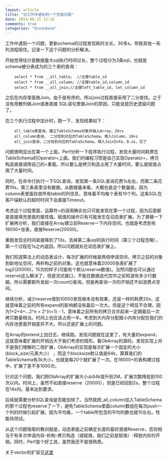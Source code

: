 ```yaml
---
layout: article
title: "记工作中遇到的一个性能问题"
date: 2014-06-15 12:16
comments: true
categories: "Oceanbase"
---
```



  工作中遇到一个问题，更新schema的过程发现耗时太长，30多s。导致其他一系列流程阻住。记录一下这个问题的分析解决。

  开始觉得估计是数据量大sql执行时间过长，整个过程分为3条sql，也就是schema被分表成为的三个表的查询：

        select * from __all_table;  //主键table_id
        select * from __all_column; //主键table_id,column_id
        select * from __all_join;//主键left_table_id, let_column_id

   之后在内存里面做Join。由于是有序的，所以join过程直接采用了二分查找。之于没有用散列做Join或者直接
   SQL语句里做Join的原因，只能说是历史遗留问题了。

   在三个执行过程中加计时，跑一下，发现结果如下：

        all_table表查询，建立TableSchema对象并插入Array，20+s
        all_column查询， 二分找到对应的TableSchema，填入Column，10+s
        all_join查询，二分找到对应的TableSchema，填入JoinInfo，0.xs，忘了

<!--more-->

   问题很明显出在第一个上面。Perf分析一下程序执行过程，发现大量时间耗费在TableSchema的Operator=上面。我们的编程习惯是自己实现Operator=，拷贝构造直接调用自己的=重载。所以要么是拷贝构造占用了大量时间，要么是赋值占用了大量时间。

   同时，在命令行执行一下SQL查询，发现第一条SQL查询花费1s左右，而第二条花费10s，第三条表里没有数据。从数据量来看，大概也是这个数量级，因为column表里面存放所有table的列信息，意味着平均每个表有10个列。这条SQL在客户端默认的超时时间下会直接Timeout。

   考虑这个过程里面，运算符=的调用确实也只可能发现在第一个过程，因为后面都是直接填充里面的属性值。赋值的操作只有可能发生在动态表扩展。为了屏蔽一下扩展再分析，我们直接在Array建立前Reserve一下内存空间。也就是考虑到有18000+张表，直接Reserve(20000)。

   重跑发现总时间直接降到了13s，去掉第二条sql的执行时间（第三个过程忽略），第一个过程在1s之内返回。所以问题就处在动态表扩展上。

   我们知道算法上的动态表设计，每次扩展的时候是两倍申请空间，拷贝之前的对象到新地址空间，再析构之前的对象。这也就意味着20000张表扩展了log2(20000)，15次的样子(可能有个默认reserve数值)。当然问题也可以通过reserve这么解决了，但是流式接口，不能在数据迭代完毕之前知道有多少行数据。所以需要额外发起一次count()查询。但是再查询一次的开销还不如浪费点空间。

   继续分析，减少reserve值到10000发现根本没有效果，还是一样的耗费20s，这就意味着之前的所有expand的影响都没有最后一次大。但是这个明显不合理，因为1+2+4+...2^n = 2^(n+1) - 1，意味着之前所有的拷贝合并起来一定跟最后一次拷贝数量相当。时间上也应该占用一半。考虑到大内存分配跟小内存分配在我们的内存池里面开销差异不大，所以还是扩展上的问题。

   在Array的extend上加日志，继续跑。发现问题就在这里了，有大量的expand，这就意味着扩展的开销远大于我们考虑的情形。看ObArray的源码，发现实现上并不是我们理解的二倍扩展，ObArray的实现是每次扩展一个固定的大小(block_size/元素大小） ，而这个blocksize默认值是64k，算算我们的TableSchema有3k大小，也就是每20个就扩展了一次。在18000+的表构建过程中，扩展了差不多1000次。

   针对这个问题，我们把ObArray的扩展大小从64k提升到2M，扩展次数降低到100次以内。时间上，虽然不如直接reserve（20000），但是已经回到2s，整个过程在14s内。基本达到要求。

   后续就需要分析SQL查询是否能加快了。当然我把_all_column加入TableSchema的那个过程也reserve了一下，避免TableSchema里面column数组在每次push一个列的时候引起扩展，因为平均看，一个table所包含的平均列数也就10左右。性能待测试。

   从这个问题吸取的教训就是，动态表能之前确定长度的最好直接Reserve，否则相当于有多次申请内存-析构-拷贝构造（或赋值，我们之前是赋值）-释放内存的开销。同时，Perf是个好工具，虽然我还不是很熟悉。

   关于vector的扩容见[这里][1]

   [1]: http://blog.csdn.net/sodickbird/article/details/4594907 "深入浅出vector resize/reserve"
